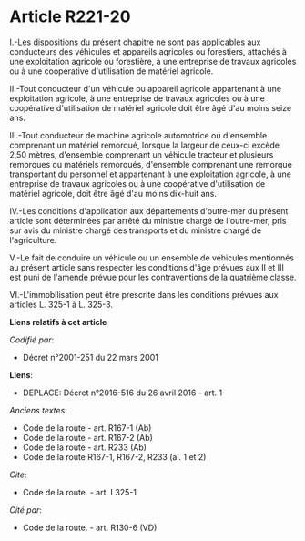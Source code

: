 # Article R221-20

I.-Les dispositions du présent chapitre ne sont pas applicables aux conducteurs des véhicules et appareils agricoles ou
forestiers, attachés à une exploitation agricole ou forestière, à une entreprise de travaux agricoles ou à une coopérative
d'utilisation de matériel agricole. 

II.-Tout conducteur d'un véhicule ou appareil agricole appartenant à une exploitation agricole, à une entreprise de travaux
agricoles ou à une coopérative d'utilisation de matériel agricole doit être âgé d'au moins seize ans. 

III.-Tout conducteur de machine agricole automotrice ou d'ensemble comprenant un matériel remorqué, lorsque la largeur de
ceux-ci excède 2,50 mètres, d'ensemble comprenant un véhicule tracteur et plusieurs remorques ou matériels remorqués,
d'ensemble comprenant une remorque transportant du personnel et appartenant à une exploitation agricole, à une entreprise de
travaux agricoles ou à une coopérative d'utilisation de matériel agricole, doit être âgé d'au moins dix-huit ans. 

IV.-Les conditions d'application aux départements d'outre-mer du présent article sont déterminées par arrêté du ministre
chargé de l'outre-mer, pris sur avis du ministre chargé des transports et du ministre chargé de l'agriculture. 

V.-Le fait de conduire un véhicule ou un ensemble de véhicules mentionnés au présent article sans respecter les conditions
d'âge prévues aux II et III est puni de l'amende prévue pour les contraventions de la quatrième classe. 

VI.-L'immobilisation peut être prescrite dans les conditions prévues aux articles L. 325-1 à L. 325-3.

**Liens relatifs à cet article**

_Codifié par_:

  - Décret n°2001-251 du 22 mars 2001

**Liens**:

  - DEPLACE: Décret n°2016-516 du 26 avril 2016 - art. 1

_Anciens textes_:

  - Code de la route - art. R167-1 (Ab)
  - Code de la route - art. R167-2 (Ab)
  - Code de la route - art. R233 (Ab)
  - Code de la route R167-1, R167-2, R233 (al. 1 et 2)

_Cite_:

  - Code de la route. - art. L325-1

_Cité par_:

  - Code de la route. - art. R130-6 (VD)
